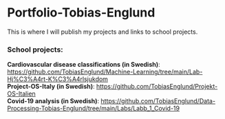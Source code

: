 # Portfolio-Tobias-Englund  

This is where I will publish my projects and links to school projects.  

### School projects:  

**Cardiovascular disease classifications (in Swedish)**: https://github.com/TobiasEnglund/Machine-Learning/tree/main/Lab-Hj%C3%A4rt-K%C3%A4rlsjukdom  
**Project-OS-Italy (in Swedish)**: https://github.com/TobiasEnglund/Projekt-OS-Italien  
**Covid-19 analysis (in Swedish)**: https://github.com/TobiasEnglund/Data-Processing-Tobias-Englund/tree/main/Labs/Labb_1_Covid-19  
